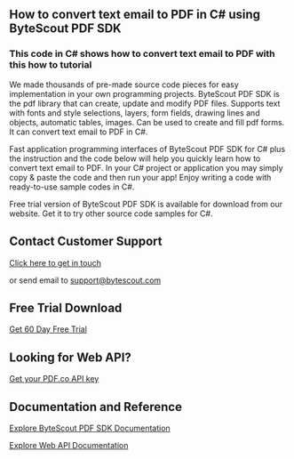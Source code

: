## How to convert text email to PDF in C# using ByteScout PDF SDK

### This code in C# shows how to convert text email to PDF with this how to tutorial

We made thousands of pre-made source code pieces for easy implementation in your own programming projects. ByteScout PDF SDK is the pdf library that can create, update and modify PDF files. Supports text with fonts and style selections, layers, form fields, drawing lines and objects, automatic tables, images. Can be used to create and fill pdf forms. It can convert text email to PDF in C#.

Fast application programming interfaces of ByteScout PDF SDK for C# plus the instruction and the code below will help you quickly learn how to convert text email to PDF. In your C# project or application you may simply copy & paste the code and then run your app! Enjoy writing a code with ready-to-use sample codes in C#.

Free trial version of ByteScout PDF SDK is available for download from our website. Get it to try other source code samples for C#.

## Contact Customer Support

[Click here to get in touch](https://bytescout.zendesk.com/hc/en-us/requests/new?subject=ByteScout%20PDF%20SDK%20Question)

or send email to [support@bytescout.com](mailto:support@bytescout.com?subject=ByteScout%20PDF%20SDK%20Question) 

## Free Trial Download

[Get 60 Day Free Trial](https://bytescout.com/download/web-installer?utm_source=github-readme)

## Looking for Web API? 

[Get your PDF.co API key](https://pdf.co/documentation/api?utm_source=github-readme)

## Documentation and Reference

[Explore ByteScout PDF SDK Documentation](https://bytescout.com/documentation/index.html?utm_source=github-readme)

[Explore Web API Documentation](https://pdf.co/documentation/api?utm_source=github-readme)